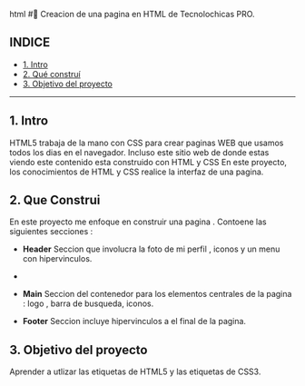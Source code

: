 html
 #💖 Creacion de una pagina en HTML de Tecnolochicas PRO. 

## INDICE 
* [1. Intro](https://github.com/Natdio/ClonGooglee/blob/main/README.md#1-intro) 
* [2. Qué construí](https://github.com/Natdio/ClonGooglee/blob/main/README.md#2-que-construi)
* [3. Objetivo del proyecto](https://github.com/Natdio/ClonGooglee/blob/main/README.md#3-objetivo-del-proyecto)


****
## 1. Intro 
HTML5 trabaja de la mano con CSS para crear paginas WEB que usamos todos los dias en el navegador. Incluso este sitio web de donde estas viendo este contenido esta construido con HTML y CSS
En este proyecto, los conocimientos de HTML y CSS realice la interfaz de una pagina.

## 2. Que Construi 
En este proyecto me enfoque en construir una pagina .
Contoene las siguientes secciones :

*  **Header** Seccion que involucra la foto de mi perfil , iconos y un menu con hipervinculos.
*  
* **Main** Seccion del contenedor para los elementos centrales de la pagina : logo , barra de busqueda, iconos.

* **Footer** Seccion incluye hipervinculos a el final de la pagina. 

## 3. Objetivo del proyecto 

Aprender a utlizar las etiquetas de HTML5 y las etiquetas de CSS3.
